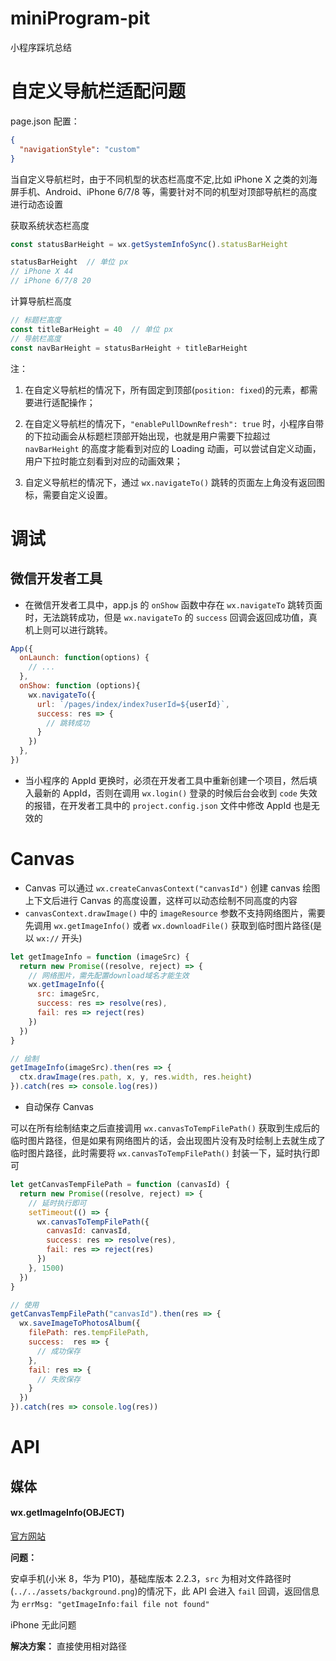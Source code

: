 # miniProgram-pit
小程序踩坑总结

# 自定义导航栏适配问题

page.json 配置：

```json
{
  "navigationStyle": "custom"
}
```

当自定义导航栏时，由于不同机型的状态栏高度不定,比如 iPhone X 之类的刘海屏手机、Android、iPhone 6/7/8 等，需要针对不同的机型对顶部导航栏的高度进行动态设置

获取系统状态栏高度

```js
const statusBarHeight = wx.getSystemInfoSync().statusBarHeight

statusBarHeight  // 单位 px
// iPhone X 44
// iPhone 6/7/8 20
```

计算导航栏高度

```js
// 标题栏高度
const titleBarHeight = 40  // 单位 px
// 导航栏高度
const navBarHeight = statusBarHeight + titleBarHeight
```

注：
1. 在自定义导航栏的情况下，所有固定到顶部(`position: fixed`)的元素，都需要进行适配操作；

2. 在自定义导航栏的情况下，`"enablePullDownRefresh": true` 时，小程序自带的下拉动画会从标题栏顶部开始出现，也就是用户需要下拉超过 `navBarHeight` 的高度才能看到对应的 Loading 动画，可以尝试自定义动画，用户下拉时能立刻看到对应的动画效果；

3. 自定义导航栏的情况下，通过 `wx.navigateTo()` 跳转的页面左上角没有返回图标，需要自定义设置。


# 调试

## 微信开发者工具

- 在微信开发者工具中，app.js 的 `onShow` 函数中存在 `wx.navigateTo` 跳转页面时，无法跳转成功，但是 `wx.navigateTo` 的 `success` 回调会返回成功值，真机上则可以进行跳转。

```js
App({
  onLaunch: function(options) {
    // ...
  },
  onShow: function (options){
    wx.navigateTo({
      url: `/pages/index/index?userId=${userId}`,
      success: res => {
        // 跳转成功
      }
    })
  },
})
```

- 当小程序的 AppId 更换时，必须在开发者工具中重新创建一个项目，然后填入最新的 AppId，否则在调用 `wx.login()` 登录的时候后台会收到 `code` 失效的报错，在开发者工具中的 `project.config.json` 文件中修改 AppId 也是无效的


# Canvas

- Canvas 可以通过 `wx.createCanvasContext("canvasId")` 创建 canvas 绘图上下文后进行 Canvas 的高度设置，这样可以动态绘制不同高度的内容
- `canvasContext.drawImage()` 中的 `imageResource` 参数不支持网络图片，需要先调用 `wx.getImageInfo()` 或者 `wx.downloadFile()` 获取到临时图片路径(是以 `wx://` 开头)

```js
let getImageInfo = function (imageSrc) {
  return new Promise((resolve, reject) => {
    // 网络图片，需先配置download域名才能生效
    wx.getImageInfo({
      src: imageSrc,
      success: res => resolve(res),
      fail: res => reject(res)
    })
  })
}

// 绘制
getImageInfo(imageSrc).then(res => {
  ctx.drawImage(res.path, x, y, res.width, res.height)
}).catch(res => console.log(res))
```

- 自动保存 Canvas 

可以在所有绘制结束之后直接调用 `wx.canvasToTempFilePath()` 获取到生成后的临时图片路径，但是如果有网络图片的话，会出现图片没有及时绘制上去就生成了临时图片路径，此时需要将 `wx.canvasToTempFilePath()` 封装一下，延时执行即可

```js
let getCanvasTempFilePath = function (canvasId) {
  return new Promise((resolve, reject) => {
    // 延时执行即可
    setTimeout(() => {
      wx.canvasToTempFilePath({
        canvasId: canvasId,
        success: res => resolve(res),
        fail: res => reject(res)
      })
    }, 1500)
  })
}

// 使用
getCanvasTempFilePath("canvasId").then(res => {
  wx.saveImageToPhotosAlbum({
    filePath: res.tempFilePath,
    success:  res => {
      // 成功保存
    },
    fail: res => {
      // 失败保存
    }
  })
}).catch(res => console.log(res))
```

# API

## 媒体

#### wx.getImageInfo(OBJECT)

[官方网站](https://developers.weixin.qq.com/miniprogram/dev/api/media-picture.html#wxgetimageinfoobject)

**问题：**

安卓手机(小米 8，华为 P10)，基础库版本 2.2.3，`src` 为相对文件路径时(`../../assets/background.png`)的情况下，此 API 会进入 `fail` 回调，返回信息为 `errMsg: "getImageInfo:fail file not found"`

iPhone 无此问题

**解决方案：** 直接使用相对路径